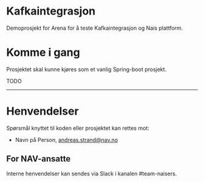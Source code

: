 Kafkaintegrasjon
================

Demoprosjekt for Arena for å teste Kafkaintegrasjon og Nais plattform.

# Komme i gang

Prosjektet skal kunne kjøres som et vanlig Spring-boot prosjekt.

TODO

---

# Henvendelser

Spørsmål knyttet til koden eller prosjektet kan rettes mot:

* Navn på Person, andreas.strand@nav.no

## For NAV-ansatte

Interne henvendelser kan sendes via Slack i kanalen #team-naisers.
